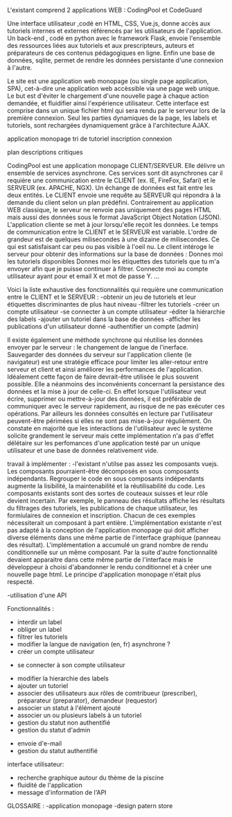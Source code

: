 L'existant comprend 2 applications WEB : CodingPool et CodeGuard

Une interface utilisateur ,codé en HTML, CSS, Vue.js, donne accès aux tutoriels internes et externes référencés par
les utilisateurs de l'application. Un back-end , codé en python avec le framework Flask, envoie l'ensemble des
ressources liées aux tutoriels et aux prescripteurs, auteurs et préparateurs de ces contenus pédagogiques en ligne.
Enfin une base de données, sqlite, permet de rendre les données persistante d'une connexion à l'autre.


Le site est une application web monopage (ou single page application, SPA), cet-à-dire une application web accèssible 
via une page web unique. Le but est d'éviter le chargement d'une nouvelle page à chaque action demandée, et fluidifier
ainsi l'expérience utilisateur. Cette interface est comprise dans un unique fichier html qui sera rendu par le serveur
lors de la première connexion. Seul les parties dynamiques de la page, les labels et tutoriels, sont rechargées 
dynamiquement grâce à l'architecture AJAX. 

application monopage
tri de tutoriel
inscription connexion

plan
descriptions
critiques 

CodingPool est une application monopage CLIENT/SERVEUR. Elle délivre un ensemble de services asynchrone.
Ces services sont dit asynchrones car il requière une communication entre le CLIENT (ex. IE, FireFox, Safari)
et le SERVEUR (ex. APACHE, NGX). Un échange de données est fait entre les deux entités. Le CLIENT envoie une 
requête au SERVEUR qui répondra à la demande du client selon un plan prédéfini.
Contrairement au application WEB classique, le serveur ne renvoie pas uniquement des pages HTML mais aussi des 
données sous le format JavaScript Object Notation (JSON). L'application cliente se met à jour lorsqu'elle reçoit 
les données.
Le temps de communication entre le CLIENT et le SERVEUR est variable. L'ordre de grandeur est de quelques 
milisecondes à une dizaine de milisecondes. Ce qui est satisfaisant car peu ou pas visible à l'oeil nu.
Le client intéroge le serveur pour obtenir des informations sur la base de données :
Donnes moi les tutoriels disponibles
Donnes moi les étiquettes des tutoriels que tu m'a envoyer afin que je puisse continuer à filtrer.
Connecte moi au compte utilisateur ayant pour et email X et mot de passe Y.
...

Voici la liste exhaustive des fonctionnalités qui requière une communication entre le CLIENT et le SERVEUR :
-obtenir un jeu de tutoriels et leur étiquettes discriminantes de plus haut niveau
-filtrer les tutoriels
-créer un compte utilisateur
-se connecter à un compte utilisateur
-éditer la hiérarchie des labels
-ajouter un tutoriel dans la base de données
-afficher les publications d'un utilisateur donné
-authentifier un compte (admin)

Il existe également une méthode synchrone qui réutilise les données envoyer par le serveur : le changement de
langue de l'inerface.
Sauvegarder des données du serveur sur l'application cliente (le navigateur) est une stratégie efficace
pour limiter les aller-retour entre serveur et client et ainsi améliorer les performances de l'application. 
Idéalement cette façon de faire devrait-être utilisée le plus souvent possible. 
Elle a néanmoins des inconvénients concernant la persistance des données et la mise
à jour de celle-ci. En effet lorsque l'utilisateur veut écrire, supprimer ou mettre-à-jour des données, il est
préférable de communiquer avec le serveur rapidement, au risque de ne pas exécuter ces opérations. Par ailleurs
les données consultés en lecture par l'utilisateur peuvent-être périmées si elles ne sont pas mise-à-jour régulièment.
On constate en majorité que les interactions de l'utilisateur avec le système solicite grandement le serveur mais 
cette implémentation n'a pas d'effet délétaire sur les perfomances d'une application testé par un unique utilisateur 
et une base de données relativement vide.


travail à implémenter :
-l'existant n'utilse pas assez les composants vuejs. Les composants pourraient-être décomposés en sous composants
 indépendants. Regrouper le code en sous composants indépendants augmente la lisibilité, la maintenabilité et 
 la réutilisabilité du code. Les composants existants sont des sortes de couteaux suisses et leur rôle devient
 incertain. Par exemple, le panneau des résultats affiche les résultats du filtrages des tutoriels, 
 les publications de chaque utilisateur, les formiulaires de connexion et inscription.
 Chacun de ces exemples nécessiterait un composant à part entière. L'implémentation existante n'est pas adapté
 à la conception de l'application monopage qui doit afficher diverse éléments dans une même partie de l'interface
 graphique (panneau des résultat). L'implémentation a accumulé un grand nombre de rendu conditionnelle sur un même
 composant. Par la suite d'autre fonctionnalité devaient apparaitre dans cette même partie de l'interface mais 
 le développeur à choisi d'abandonner le rendu conditionnel et à créer une nouvelle page html. Le principe 
 d'application monopage n'était plus respecté.

 -utilisation d'une API 

Fonctionnalités :
+ interdir un label
+ obliger un label
+ filtrer les tutoriels
+ modifier la langue de navigation (en, fr) asynchrone ?
+ créer un compte utilisateur
* se connecter à son compte utilisateur
+ modifier la hierarchie des labels
+ ajouter un tutoriel
+ associer des utilisateurs aux rôles de comtribueur (prescriber), préparateur (preparator), demandeur (requestor)
+ associer un statut à l'élément ajouté 
+ associer un ou plusieurs labels à un tutoriel
+ gestion du statut non authentifié
+ gestion du statut d'admin
- envoie d'e-mail
- gestion du statut authentifié

interface utilisateur:
+ recherche graphique autour du thème de la piscine
+ fluidité de l'application
+ message d'information de l'API


GLOSSAIRE : 
-application monopage
-design patern store